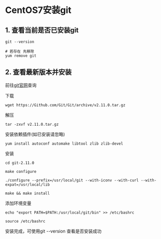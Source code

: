 # CentOS7安装git

## 1. 查看当前是否已安装git

```shell
git --version

# 若存在 先移除
yum remove git
```

## 2. 查看最新版本并安装

前往[git官网](https://github.com/git/git/releases)查询

下载

```shell
wget https://Github.com/Git/Git/archive/v2.11.0.tar.gz
```

解压

```shell
tar -zxvf v2.11.0.tar.gz
```

安装依赖插件(如已安装请忽略)

```shell
yum install autoconf automake libtool zlib zlib-devel
```

安装

```shell
cd git-2.11.0

make configure

./configure --prefix=/usr/local/git --with-iconv --with-curl --with-expat=/usr/local/lib

make && make install
```

添加环境变量

```shell
echo "export PATH=$PATH:/usr/local/git/bin" >> /etc/bashrc

source /etc/bashrc
```

安装完成，可使用git --version 查看是否安装成功

